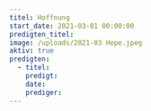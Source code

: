 ```yaml
---
titel: Hoffnung
start_date: 2021-03-01 00:00:00
predigten_titel:
image: /uploads/2021-03 Hope.jpeg
aktiv: true
predigten:
  - titel:
    predigt:
    date:
    prediger:
---
```


